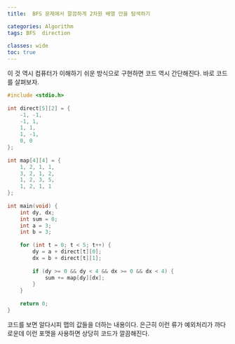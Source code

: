 ```yaml
---
title:  BFS 문제에서 깔끔하게 2차원 배열 안을 탐색하기

categories: Algorithm 
tags: BFS  direction
 
classes: wide
toc: true
---
```


  
이 것 역시 컴퓨터가 이해하기 쉬운 방식으로 구현하면 코드 역시 간단해진다. 바로 코드를 살펴보자.  
  
```cpp  
#include <stdio.h>  
  
int direct[5][2] = {  
	-1, -1,  
	-1, 1,  
	1, 1,  
	1, -1,  
	0, 0  
};  
  
int map[4][4] = {  
	1, 2, 1, 1,  
	3, 2, 1, 2,  
	1, 2, 3, 5,  
	1, 2, 1, 1  
};  
  
int main(void) {  
	int dy, dx;  
	int sum = 0;  
	int a = 3;  
	int b = 3;  
  
	for (int t = 0; t < 5; t++) {  
		dy = a + direct[t][0];  
		dx = b + direct[t][1];  
  
		if (dy >= 0 && dy < 4 && dx >= 0 && dx < 4) {  
			sum += map[dy][dx];  
		}  
	}  
  
	return 0;  
}  
```  
  
코드를 보면 알다시피 맵의 값들을 더하는 내용이다. 은근히 이런 류가 예외처리가 까다로운데 이런 포맷을 사용하면 상당히 코드가 깔끔해진다.  
